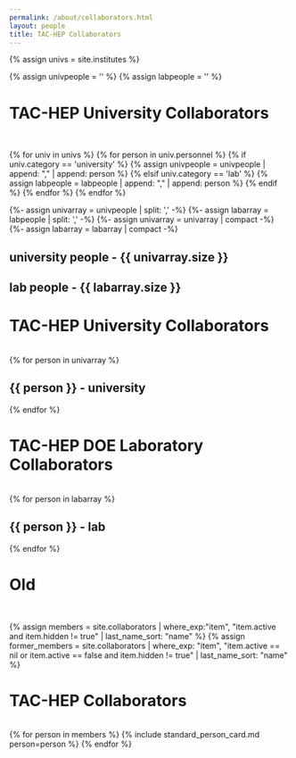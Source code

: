 ```yaml
---
permalink: /about/collaborators.html
layout: people
title: TAC-HEP Collaborators
---
```


{% assign univs = site.institutes %}

{% assign univpeople = '' %}
{% assign labpeople = '' %}

<h1>TAC-HEP University Collaborators</h1><br>

{% for univ in univs %}
  {% for person in univ.personnel %}
    {% if univ.category == 'university' %}
      {% assign univpeople = univpeople | append: "," | append: person %}
    {% elsif univ.category == 'lab' %}
      {% assign labpeople = labpeople | append: "," | append: person %}
    {% endif %}
  {% endfor %}
{% endfor %}

{%- assign univarray = univpeople | split: ',' -%}
{%- assign labarray = labpeople | split: ',' -%}
{%- assign univarray = univarray | compact -%}
{%- assign labarray = labarray | compact -%}

<h2>university people - {{ univarray.size }} </h2>
<h2>lab people - {{ labarray.size }} </h2>

<h1>TAC-HEP University Collaborators</h1><br>

<div class="container-fluid">
  <div class="row">
    {% for person in univarray %}
       <h2>{{ person }} - university</h2>
    {% endfor %}
  </div>
</div>

<h1>TAC-HEP DOE Laboratory Collaborators</h1><br>

<div class="container-fluid">
  <div class="row">
    {% for person in labarray %}
       <h2>{{ person }} - lab</h2>
    {% endfor %}
  </div>
</div>

<h1>Old</h1><br>

{% assign members = site.collaborators | where_exp:"item", "item.active and item.hidden != true"
                                     | last_name_sort: "name" %}
{% assign former_members = site.collaborators | where_exp: "item", "item.active == nil or item.active == false and item.hidden != true"
                                  | last_name_sort: "name" %}


<h1>TAC-HEP Collaborators</h1><br>

<div class="container-fluid">
<div class="row">
{% for person in members %}
    {% include standard_person_card.md person=person %}
{% endfor %}
</div>
</div>



